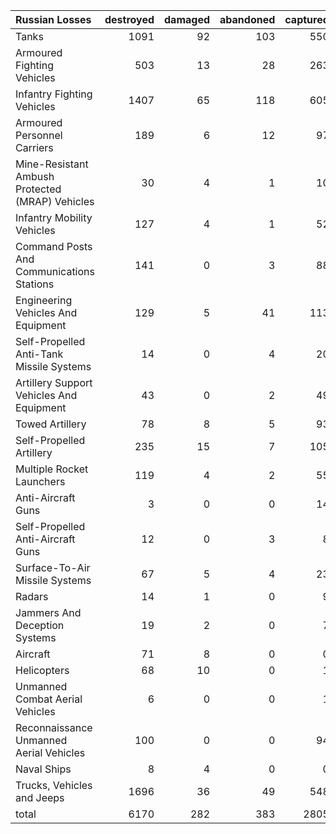 | Russian Losses                                   |   destroyed |   damaged |   abandoned |   captured |   total |
|:-------------------------------------------------|------------:|----------:|------------:|-----------:|--------:|
| Tanks                                            |        1091 |        92 |         103 |        550 |    1836 |
| Armoured Fighting Vehicles                       |         503 |        13 |          28 |        263 |     807 |
| Infantry Fighting Vehicles                       |        1407 |        65 |         118 |        605 |    2195 |
| Armoured Personnel Carriers                      |         189 |         6 |          12 |         97 |     304 |
| Mine-Resistant Ambush Protected  (MRAP) Vehicles |          30 |         4 |           1 |         10 |      45 |
| Infantry Mobility Vehicles                       |         127 |         4 |           1 |         52 |     184 |
| Command Posts And Communications Stations        |         141 |         0 |           3 |         88 |     232 |
| Engineering Vehicles And Equipment               |         129 |         5 |          41 |        113 |     288 |
| Self-Propelled Anti-Tank Missile Systems         |          14 |         0 |           4 |         20 |      38 |
| Artillery Support Vehicles And Equipment         |          43 |         0 |           2 |         49 |      94 |
| Towed Artillery                                  |          78 |         8 |           5 |         93 |     184 |
| Self-Propelled Artillery                         |         235 |        15 |           7 |        105 |     362 |
| Multiple Rocket Launchers                        |         119 |         4 |           2 |         55 |     180 |
| Anti-Aircraft Guns                               |           3 |         0 |           0 |         14 |      17 |
| Self-Propelled Anti-Aircraft Guns                |          12 |         0 |           3 |          8 |      23 |
| Surface-To-Air Missile Systems                   |          67 |         5 |           4 |         23 |      99 |
| Radars                                           |          14 |         1 |           0 |          9 |      24 |
| Jammers And Deception Systems                    |          19 |         2 |           0 |          7 |      28 |
| Aircraft                                         |          71 |         8 |           0 |          0 |      79 |
| Helicopters                                      |          68 |        10 |           0 |          1 |      79 |
| Unmanned Combat Aerial Vehicles                  |           6 |         0 |           0 |          1 |       7 |
| Reconnaissance Unmanned Aerial Vehicles          |         100 |         0 |           0 |         94 |     194 |
| Naval Ships                                      |           8 |         4 |           0 |          0 |      12 |
| Trucks, Vehicles and Jeeps                       |        1696 |        36 |          49 |        548 |    2329 |
| total                                            |        6170 |       282 |         383 |       2805 |    9640 |